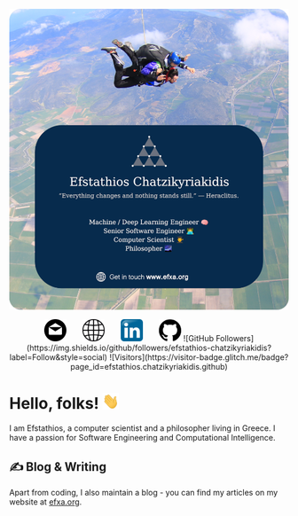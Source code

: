[![Header](https://github.com/efstathios-chatzikyriakidis/efstathios-chatzikyriakidis/blob/main/assets/header-image.png "Header")](https://efxa.org/)

<p align="center">
  <a href= "https://efxa.org/contact/"><img height="40" src="https://github.com/efstathios-chatzikyriakidis/efstathios-chatzikyriakidis/blob/main/assets/email-icon.svg" style="margin-right: 25px;"></a>
  <a href= "https://efxa.org/"><img height="40" src="https://github.com/efstathios-chatzikyriakidis/efstathios-chatzikyriakidis/blob/main/assets/globe-icon.svg" style="margin-right: 25px;"></a>
  <a href= "https://www.linkedin.com/in/efstathioschatzikyriakidis"><img height="40" src="https://github.com/efstathios-chatzikyriakidis/efstathios-chatzikyriakidis/blob/main/assets/linkedin-icon.svg" style="margin-right: 25px;"></a>
  <a href= "https://github.com/efstathios-chatzikyriakidis"><img height="40" src="https://github.com/efstathios-chatzikyriakidis/efstathios-chatzikyriakidis/blob/main/assets/github-icon.svg"></a>
![GitHub Followers](https://img.shields.io/github/followers/efstathios-chatzikyriakidis?label=Follow&style=social)
![Visitors](https://visitor-badge.glitch.me/badge?page_id=efstathios.chatzikyriakidis.github)
</p>

# Hello, folks! <img src="https://github.com/efstathios-chatzikyriakidis/efstathios-chatzikyriakidis/blob/main/assets/hand-wave.gif" width="30">

I am Efstathios, a computer scientist and a philosopher living in Greece. I have a passion for Software Engineering and Computational Intelligence.

## &#x270d; Blog & Writing

Apart from coding, I also maintain a blog - you can find my articles on my website at [efxa.org](https://efxa.org/).

<!--
Here are some ideas to get you started:

- 🔭 I’m currently working on ...
- 🌱 I’m currently learning ...
- 👯 I’m looking to collaborate on ...
- 🤔 I’m looking for help with ...
- 💬 Ask me about ...
- 📫 How to reach me: ...
- 😄 Pronouns: ...
- ⚡ Fun fact: ...
-->
